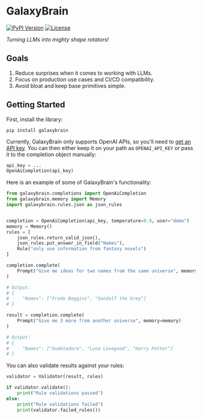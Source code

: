 # GalaxyBrain

[![PyPI Version](https://img.shields.io/pypi/v/galaxybrain.svg)](https://pypi.python.org/pypi/galaxybrain)
[![License](https://img.shields.io/badge/License-Apache%202.0-blue.svg)](https://github.com/gitbucket/gitbucket/blob/master/LICENSE)

_Turning LLMs into mighty shape rotators!_

## Goals

1. Reduce surprises when it comes to working with LLMs.
1. Focus on production use cases and CI/CD compatibility.
1. Avoid bloat and keep base primitives simple.

## Getting Started
First, install the library:

```
pip install galaxybrain
```

Currently, GalaxyBrain only supports OpenAI APIs, so you'll need to [get an API key](https://beta.openai.com/account/api-keys). You can then either keep it on your path as `OPENAI_API_KEY` or pass it to the completion object manually:

```python
api_key = ...
OpenAiCompletion(api_key)
```

Here is an example of some of GalaxyBrain's functionality:

```python
from galaxybrain.completions import OpenAiCompletion
from galaxybrain.memory import Memory
import galaxybrain.rules.json as json_rules


completion = OpenAiCompletion(api_key, temperature=0.9, user="demo")
memory = Memory()
rules = [
    json_rules.return_valid_json(),
    json_rules.put_answer_in_field("Names"),
    Rule("only use information from fantasy novels")
]

completion.complete(
    Prompt("Give me ideas for two names from the same universe", memory=memory, rules=rules)
)

# Output:
# {
#     "Names": ["Frodo Baggins", "Gandalf the Grey"]
# }

result = completion.complete(
    Prompt("Give me 3 more from another universe", memory=memory)
)

# Output:
# {
#     "Names": ["Dumbledore", "Luna Lovegood", "Harry Potter"]
# }
```

You can also validate results against your rules:

```python
validator = Validator(result, rules)

if validator.validate():
    print("Rule validations passed")
else:
    print("Rule validations failed")
    print(validator.failed_rules())
```